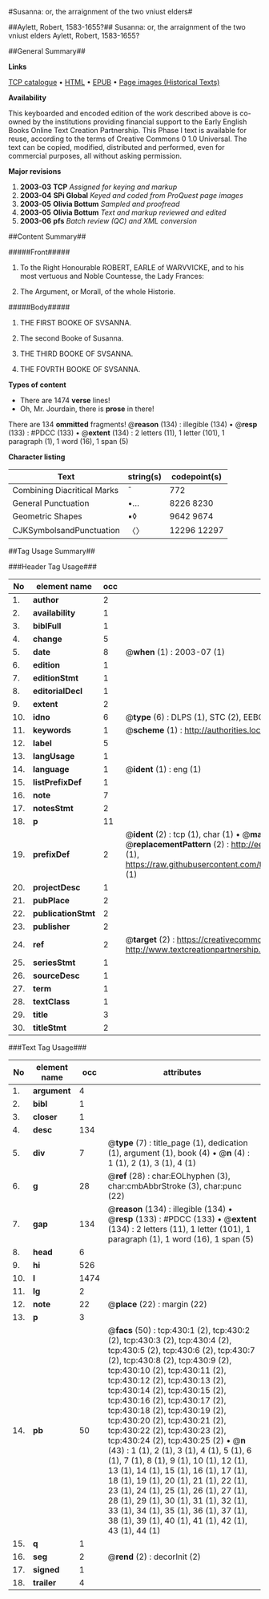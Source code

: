 #Susanna: or, the arraignment of the two vniust elders#

##Aylett, Robert, 1583-1655?##
Susanna: or, the arraignment of the two vniust elders
Aylett, Robert, 1583-1655?

##General Summary##

**Links**

[TCP catalogue](http://www.ota.ox.ac.uk/tcp/)  • 
[HTML](http://tei.it.ox.ac.uk/tcp/Texts-HTML/free/A00/A00034.html)  • 
[EPUB](http://tei.it.ox.ac.uk/tcp/Texts-EPUB/free/A00/A00034.epub) • 
[Page images (Historical Texts)](https://data.historicaltexts.jisc.ac.uk/view?pubId=eebo-99836174e&pageId=eebo-99836174e-430-1)

**Availability**

This keyboarded and encoded edition of the
	       work described above is co-owned by the institutions
	       providing financial support to the Early English Books
	       Online Text Creation Partnership. This Phase I text is
	       available for reuse, according to the terms of Creative
	       Commons 0 1.0 Universal. The text can be copied,
	       modified, distributed and performed, even for
	       commercial purposes, all without asking permission.

**Major revisions**

1. __2003-03__ __TCP__ *Assigned for keying and markup*
1. __2003-04__ __SPi Global__ *Keyed and coded from ProQuest page images*
1. __2003-05__ __Olivia Bottum__ *Sampled and proofread*
1. __2003-05__ __Olivia Bottum__ *Text and markup reviewed and edited*
1. __2003-06__ __pfs__ *Batch review (QC) and XML conversion*

##Content Summary##

#####Front#####

1. To the Right Honourable ROBERT, EARLE of WARVVICKE, and to his most vertuous and Noble Countesse, the Lady Frances:

1. The Argument, or Morall, of the whole Historie.

#####Body#####

1. THE FIRST BOOKE OF SVSANNA.

1. The second Booke of Susanna.

1. THE THIRD BOOKE OF SVSANNA.

1. THE FOVRTH BOOKE OF SVSANNA.

**Types of content**

  * There are 1474 **verse** lines!
  * Oh, Mr. Jourdain, there is **prose** in there!

There are 134 **ommitted** fragments! 
 @__reason__ (134) : illegible (134)  •  @__resp__ (133) : #PDCC (133)  •  @__extent__ (134) : 2 letters (11), 1 letter (101), 1 paragraph (1), 1 word (16), 1 span (5)

**Character listing**


|Text|string(s)|codepoint(s)|
|---|---|---|
|Combining             Diacritical Marks|̄|772|
|General Punctuation|•…|8226 8230|
|Geometric Shapes|▪◊|9642 9674|
|CJKSymbolsandPunctuation|〈〉|12296 12297|

##Tag Usage Summary##

###Header Tag Usage###

|No|element name|occ|attributes|
|---|---|---|---|
|1.|__author__|2||
|2.|__availability__|1||
|3.|__biblFull__|1||
|4.|__change__|5||
|5.|__date__|8| @__when__ (1) : 2003-07 (1)|
|6.|__edition__|1||
|7.|__editionStmt__|1||
|8.|__editorialDecl__|1||
|9.|__extent__|2||
|10.|__idno__|6| @__type__ (6) : DLPS (1), STC (2), EEBO-CITATION (1), PROQUEST (1), VID (1)|
|11.|__keywords__|1| @__scheme__ (1) : http://authorities.loc.gov/ (1)|
|12.|__label__|5||
|13.|__langUsage__|1||
|14.|__language__|1| @__ident__ (1) : eng (1)|
|15.|__listPrefixDef__|1||
|16.|__note__|7||
|17.|__notesStmt__|2||
|18.|__p__|11||
|19.|__prefixDef__|2| @__ident__ (2) : tcp (1), char (1)  •  @__matchPattern__ (2) : ([0-9\-]+):([0-9IVX]+) (1), (.+) (1)  •  @__replacementPattern__ (2) : http://eebo.chadwyck.com/downloadtiff?vid=$1&page=$2 (1), https://raw.githubusercontent.com/textcreationpartnership/Texts/master/tcpchars.xml#$1 (1)|
|20.|__projectDesc__|1||
|21.|__pubPlace__|2||
|22.|__publicationStmt__|2||
|23.|__publisher__|2||
|24.|__ref__|2| @__target__ (2) : https://creativecommons.org/publicdomain/zero/1.0/ (1), http://www.textcreationpartnership.org/docs/. (1)|
|25.|__seriesStmt__|1||
|26.|__sourceDesc__|1||
|27.|__term__|1||
|28.|__textClass__|1||
|29.|__title__|3||
|30.|__titleStmt__|2||


###Text Tag Usage###

|No|element name|occ|attributes|
|---|---|---|---|
|1.|__argument__|4||
|2.|__bibl__|1||
|3.|__closer__|1||
|4.|__desc__|134||
|5.|__div__|7| @__type__ (7) : title_page (1), dedication (1), argument (1), book (4)  •  @__n__ (4) : 1 (1), 2 (1), 3 (1), 4 (1)|
|6.|__g__|28| @__ref__ (28) : char:EOLhyphen (3), char:cmbAbbrStroke (3), char:punc (22)|
|7.|__gap__|134| @__reason__ (134) : illegible (134)  •  @__resp__ (133) : #PDCC (133)  •  @__extent__ (134) : 2 letters (11), 1 letter (101), 1 paragraph (1), 1 word (16), 1 span (5)|
|8.|__head__|6||
|9.|__hi__|526||
|10.|__l__|1474||
|11.|__lg__|2||
|12.|__note__|22| @__place__ (22) : margin (22)|
|13.|__p__|3||
|14.|__pb__|50| @__facs__ (50) : tcp:430:1 (2), tcp:430:2 (2), tcp:430:3 (2), tcp:430:4 (2), tcp:430:5 (2), tcp:430:6 (2), tcp:430:7 (2), tcp:430:8 (2), tcp:430:9 (2), tcp:430:10 (2), tcp:430:11 (2), tcp:430:12 (2), tcp:430:13 (2), tcp:430:14 (2), tcp:430:15 (2), tcp:430:16 (2), tcp:430:17 (2), tcp:430:18 (2), tcp:430:19 (2), tcp:430:20 (2), tcp:430:21 (2), tcp:430:22 (2), tcp:430:23 (2), tcp:430:24 (2), tcp:430:25 (2)  •  @__n__ (43) : 1 (1), 2 (1), 3 (1), 4 (1), 5 (1), 6 (1), 7 (1), 8 (1), 9 (1), 10 (1), 12 (1), 13 (1), 14 (1), 15 (1), 16 (1), 17 (1), 18 (1), 19 (1), 20 (1), 21 (1), 22 (1), 23 (1), 24 (1), 25 (1), 26 (1), 27 (1), 28 (1), 29 (1), 30 (1), 31 (1), 32 (1), 33 (1), 34 (1), 35 (1), 36 (1), 37 (1), 38 (1), 39 (1), 40 (1), 41 (1), 42 (1), 43 (1), 44 (1)|
|15.|__q__|1||
|16.|__seg__|2| @__rend__ (2) : decorInit (2)|
|17.|__signed__|1||
|18.|__trailer__|4||
